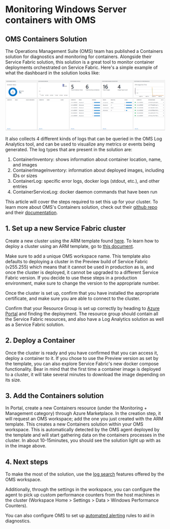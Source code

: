 # Monitoring Windows Server containers with OMS

## OMS Containers Solution

The Operations Management Suite (OMS) team has published a Containers solution for diagnostics and monitoring for containers. Alongside their Service Fabric solution, this solution is a great tool to monitor container deployments orchestrated on Service Fabric. Here's a simple example of what the dashboard in the solution looks like:

![Basic OMS Dashboard](./media/service-fabric-diagnostics-containers-windowsserver/oms-containers-dashboard.PNG)

It also collects 4 different kinds of logs that can be queried in the OMS Log Analytics tool, and can be used to visualize any metrics or events being generated. The log types that are present in the solution are:

1. ContainerInventory: shows information about container location, name, and images
2. ContainerImageInventory: information about deployed images, including IDs or sizes
3. ContainerLog: specific error logs, docker logs (stdout, etc.), and other entries
4. ContainerServiceLog: docker daemon commands that have been run

This article will cover the steps required to set this up for your cluster. To learn more about OMS's Containers solution, check out their [github repo](https://github.com/Microsoft/OMS-docker#supported-linux-operating-systems-and-docker) and their [documentation](https://docs.microsoft.com/en-us/azure/log-analytics/log-analytics-containers).

## 1. Set up a new Service Fabric cluster

Create a new cluster using the ARM template found [here](https://github.com/dkkapur/Service-Fabric/tree/master/ARM%20Templates/SF%20OMS%20Sample). To learn how to deploy a cluster using an ARM template, go to [this document](https://docs.microsoft.com/en-us/azure/service-fabric/service-fabric-cluster-creation-via-arm).

Make sure to add a unique OMS workspace name. This template also defaults to deploying a cluster in the Preview build of Service Fabric (v255.255) which means that it cannot be used in production as is, and once the cluster is deployed, it cannot be upgraded to a different Service Fabric version. If you decide to use these steps in a production environment, make sure to change the version to the appropriate number. 

Once the cluster is set up, confirm that you have installed the appropriate certificate, and make sure you are able to connect to the cluster.

Confirm that your Resource Group is set up correctly by heading to [Azure Portal](https://portal.azure.com/) and finding the deployment. The resource group should contain all the Service Fabric resources, and also have a Log Analytics solution as well as a Service Fabric solution.

## 2. Deploy a Container

Once the cluster is ready and you have confirmed that you can access it, deploy a container to it. If you chose to use the Preview version as set by the template, you can also explore Service Fabric's new docker compose functionality. Bear in mind that the first time a container image is deployed to a cluster, it will take several minutes to download the image depending on its size.

## 3. Add the Containers solution

In Portal, create a new Containers resource (under the Monitoring + Management category) through Azure Marketplace. In the creation step, it will request an OMS workspace; add the one you just created with the ARM template. This creates a new Containers solution within your OMS workspace. This is automatically detected by the OMS agent deployed by the template and will start gathering data on the containers processes in the cluster. In about 10-15minutes, you should see the solution light up with as in the image above.

## 4. Next steps

To make the most of the solution, use the [log search](https://docs.microsoft.com/en-us/azure/log-analytics/log-analytics-log-searches) features offered by the OMS workspace.

Additionally, through the settings in the workspace, you can configure the agent to pick up custom performance counters from the host machines in the cluster (Workspace Home > Settings > Data > Windows Performance Counters).

You can also configure OMS to set up [automated alerting](https://docs.microsoft.com/en-us/azure/log-analytics/log-analytics-alerts) rules to aid in diagnostics.











